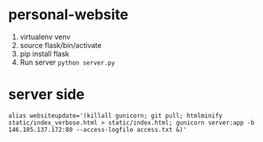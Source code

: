 # personal-website

1. virtualenv venv
2. source flask/bin/activate
3. pip install flask
4. Run server `python server.py`

# server side
`alias websiteupdate='(killall gunicorn; git pull; htmlminify static/index_verbose.html > static/index.html; gunicorn server:app -b 146.185.137.172:80 --access-logfile access.txt &)'`
